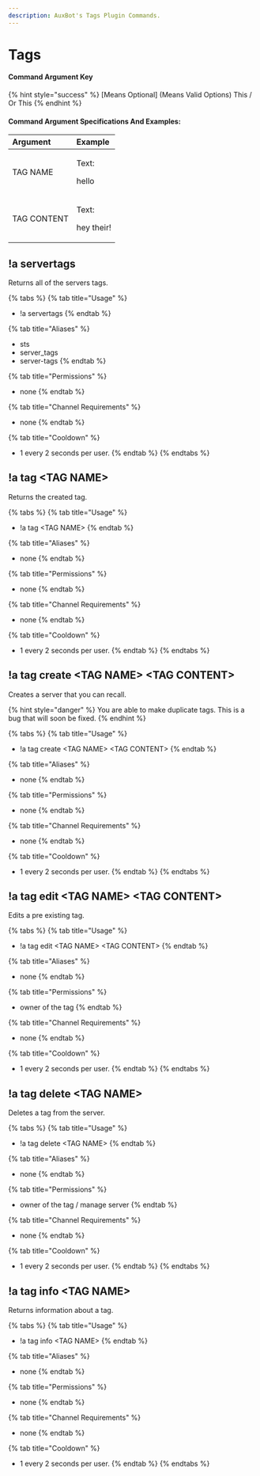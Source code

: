 ```yaml
---
description: AuxBot's Tags Plugin Commands.
---
```


# Tags

#### Command Argument Key

{% hint style="success" %}
\[Means Optional\]  \(Means Valid Options\) This / Or This
{% endhint %}

#### Command Argument Specifications And Examples:

<table>
  <thead>
    <tr>
      <th style="text-align:left">Argument</th>
      <th style="text-align:left">Example</th>
    </tr>
  </thead>
  <tbody>
    <tr>
      <td style="text-align:left">TAG NAME</td>
      <td style="text-align:left">
        <p>Text:</p>
        <p>hello</p>
      </td>
    </tr>
    <tr>
      <td style="text-align:left">TAG CONTENT</td>
      <td style="text-align:left">
        <p>Text:</p>
        <p>hey their!</p>
      </td>
    </tr>
  </tbody>
</table>

## !a servertags

Returns all of the servers tags.

{% tabs %}
{% tab title="Usage" %}
* !a servertags
{% endtab %}

{% tab title="Aliases" %}
* sts
* server\_tags
* server-tags
{% endtab %}

{% tab title="Permissions" %}
* none
{% endtab %}

{% tab title="Channel Requirements" %}
* none
{% endtab %}

{% tab title="Cooldown" %}
* 1 every 2 seconds per user.
{% endtab %}
{% endtabs %}

## !a tag &lt;TAG NAME&gt;

Returns the created tag.

{% tabs %}
{% tab title="Usage" %}
* !a tag &lt;TAG NAME&gt;
{% endtab %}

{% tab title="Aliases" %}
* none
{% endtab %}

{% tab title="Permissions" %}
* none
{% endtab %}

{% tab title="Channel Requirements" %}
* none
{% endtab %}

{% tab title="Cooldown" %}
* 1 every 2 seconds per user.
{% endtab %}
{% endtabs %}

## !a tag create &lt;TAG NAME&gt; &lt;TAG CONTENT&gt;

Creates a server that you can recall.

{% hint style="danger" %}
You are able to make duplicate tags. This is a bug that will soon be fixed.
{% endhint %}

{% tabs %}
{% tab title="Usage" %}
* !a tag create &lt;TAG NAME&gt; &lt;TAG CONTENT&gt;
{% endtab %}

{% tab title="Aliases" %}
* none
{% endtab %}

{% tab title="Permissions" %}
* none
{% endtab %}

{% tab title="Channel Requirements" %}
* none
{% endtab %}

{% tab title="Cooldown" %}
* 1 every 2 seconds per user.
{% endtab %}
{% endtabs %}

## !a tag edit &lt;TAG NAME&gt; &lt;TAG CONTENT&gt;

Edits a pre existing tag.

{% tabs %}
{% tab title="Usage" %}
* !a tag edit &lt;TAG NAME&gt; &lt;TAG CONTENT&gt;
{% endtab %}

{% tab title="Aliases" %}
* none
{% endtab %}

{% tab title="Permissions" %}
* owner of the tag
{% endtab %}

{% tab title="Channel Requirements" %}
* none
{% endtab %}

{% tab title="Cooldown" %}
* 1 every 2 seconds per user.
{% endtab %}
{% endtabs %}

## !a tag delete &lt;TAG NAME&gt;

Deletes a tag from the server.

{% tabs %}
{% tab title="Usage" %}
* !a tag delete &lt;TAG NAME&gt;
{% endtab %}

{% tab title="Aliases" %}
* none
{% endtab %}

{% tab title="Permissions" %}
* owner of the tag / manage server
{% endtab %}

{% tab title="Channel Requirements" %}
* none
{% endtab %}

{% tab title="Cooldown" %}
* 1 every 2 seconds per user.
{% endtab %}
{% endtabs %}

## !a tag info &lt;TAG NAME&gt;

Returns information about a tag.

{% tabs %}
{% tab title="Usage" %}
* !a tag info &lt;TAG NAME&gt;
{% endtab %}

{% tab title="Aliases" %}
* none
{% endtab %}

{% tab title="Permissions" %}
* none
{% endtab %}

{% tab title="Channel Requirements" %}
* none
{% endtab %}

{% tab title="Cooldown" %}
* 1 every 2 seconds per user.
{% endtab %}
{% endtabs %}

